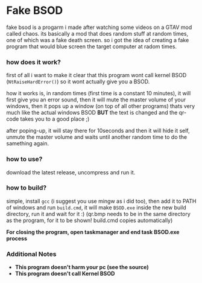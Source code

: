 # Fake BSOD

fake bsod is a progarm i made after watching some videos on a GTAV mod called chaos.
its basically a mod that does random stuff at random times, one of which was a fake death screen.
so i got the idea of creating a fake program that would blue screen the target computer at radom times.

### how does it work?

first of all i want to make it clear that this program wont call kernel BSOD (`NtRaiseHardError()`) so it wont actually
give you a BSOD. 

how it works is, in random times (first time is a constant 10 minutes), it will first give you an error sound, 
then it will mute the master volume of your windows, then it pops up a window (on top of all other programs) 
thats very much like the actual windows BSOD **BUT** the text is changed and the qr-code takes you to a good place 
;)

after poping-up, it will stay there for 10seconds and then it will hide it self, unmute the master volume and waits
until another random time to do the samething again.

### how to use?
download the latest release, uncompress and run it.

### how to build?

simple, install `gcc` (i suggest you use mingw as i did too), then add it to PATH of windows and run `build.cmd`,
it will make `BSOD.exe` inside the new build directory, run it and wait for it :)
(qr.bmp needs to be in the same directory as the program, for it to be shown! build.cmd copies automatically)

**For closing the program, open taskmanager and end task BSOD.exe process**

### Additional Notes
 - **This program doesn't harm your pc (see the source)**
 - **This program doesn't call Kernel BSOD**
